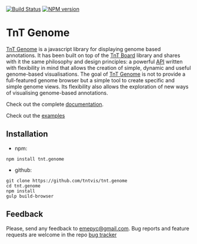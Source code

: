 [![Build Status](https://travis-ci.org/emepyc/tnt.genome.svg?branch=master)](https://travis-ci.org/emepyc/tnt.genome)
[![NPM version](https://badge-me.herokuapp.com/api/npm/tnt.genome.png)](http://badges.enytc.com/for/npm/tnt.genome)

# TnT Genome
[TnT Genome](http://tntvis.github.io/tnt.genome) is a javascript library for displaying genome based annotations. It has been built on top of the [TnT Board](http://tntvis.github.io/tnt.board/) library and shares with it the same philosophy and design principles: a powerful [API](http://tntvis.github.io/tnt.genome/api/) written with flexibility in mind that allows the creation of simple, dynamic and useful genome-based visualisations. The goal of [TnT Genome](http://tntvis.github.io/tnt.genome) is not to provide a full-featured genome browser but a simple tool to create specific and simple genome views. Its flexibility also allows the exploration of new ways of visualising genome-based annotations.

Check out the complete [documentation](http://tntvis.github.io/tnt.genome/).

Check out the [examples](http://tntvis.github.io/tnt.genome/examples/)

## Installation

- npm:

```
npm install tnt.genome
```

- github:

```
git clone https://github.com/tntvis/tnt.genome
cd tnt.genome
npm install
gulp build-browser
```

## Feedback
Please, send any feedback to emepyc@gmail.com. Bug reports and feature requests are welcome in the repo [bug tracker](https://github.com/tntvis/tnt.genome/issues)
